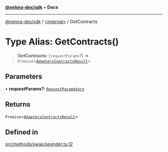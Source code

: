 [**@velora-dex/sdk**](../../README.md) • **Docs**

***

[@velora-dex/sdk](../../globals.md) / [\<internal\>](../README.md) / GetContracts

# Type Alias: GetContracts()

> **GetContracts**: (`requestParams`?) => `Promise`\<[`AdaptersContractsResult`](../interfaces/AdaptersContractsResult.md)\>

## Parameters

• **requestParams?**: [`RequestParameters`](RequestParameters.md)

## Returns

`Promise`\<[`AdaptersContractsResult`](../interfaces/AdaptersContractsResult.md)\>

## Defined in

[src/methods/swap/spender.ts:12](https://github.com/VeloraDEX/paraswap-sdk/blob/feat/velora/src/methods/swap/spender.ts#L12)
